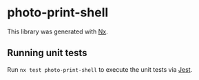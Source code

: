 # photo-print-shell

This library was generated with [Nx](https://nx.dev).

## Running unit tests

Run `nx test photo-print-shell` to execute the unit tests via [Jest](https://jestjs.io).
